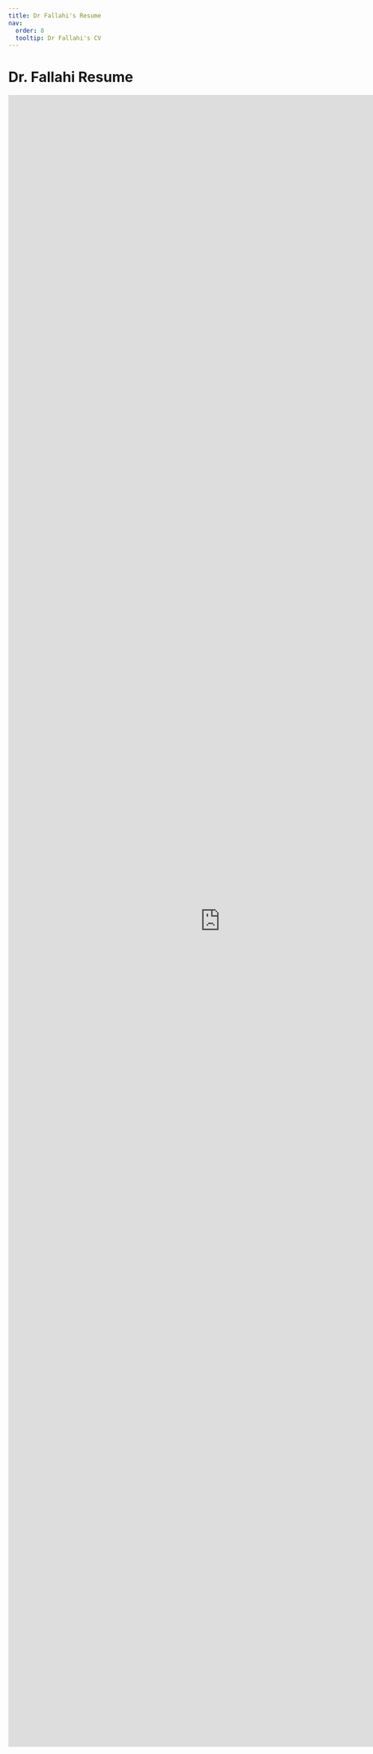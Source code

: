 ```yaml
---
title: Dr Fallahi's Resume
nav:
  order: 8
  tooltip: Dr Fallahi's CV
---
```


# <i class="fas fa-chalkboard-teacher"></i>Dr. Fallahi Resume 

<html>
  <center>
  <embed src="https://hossein-fallahi.github.io/Fallahi-Bioinformatics-Lab/My%20CV//MyCV_July2025.pdf" width="850px" height="85%" />
<html>
